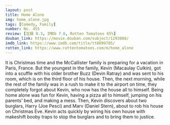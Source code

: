 ```yaml
---
layout: post 
title: Home Alone
img: home_alone.jpg
tags: [Comedy, Family]
number: No. 455
review: [豆瓣 8.3, IMDb 7.6, Rotten Tomatoes 65%]
douban_link: https://movie.douban.com/subject/1293088/
imdb_link: https://www.imdb.com/title/tt0099785/
rotten_link: https://www.rottentomatoes.com/m/home_alone
---
```


It is Christmas time and the McCallister family is preparing for a vacation in Paris, France. But the youngest in the family, Kevin (Macaulay Culkin), got into a scuffle with his older brother Buzz (Devin Ratray) and was sent to his room, which is on the third floor of his house. Then, the next morning, while the rest of the family was in a rush to make it to the airport on time, they completely forgot about Kevin, who now has the house all to himself. Being home alone was fun for Kevin, having a pizza all to himself, jumping on his parents' bed, and making a mess. Then, Kevin discovers about two burglars, Harry (Joe Pesci) and Marv (Daniel Stern), about to rob his house on Christmas Eve. Kevin acts quickly by wiring his own house with makeshift booby traps to stop the burglars and to bring them to justice.